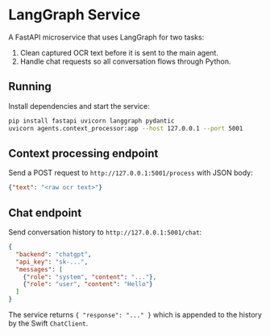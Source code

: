 # LangGraph Service

A FastAPI microservice that uses LangGraph for two tasks:
1. Clean captured OCR text before it is sent to the main agent.
2. Handle chat requests so all conversation flows through Python.

## Running

Install dependencies and start the service:

```bash
pip install fastapi uvicorn langgraph pydantic
uvicorn agents.context_processor:app --host 127.0.0.1 --port 5001
```

## Context processing endpoint

Send a POST request to `http://127.0.0.1:5001/process` with JSON body:

```json
{"text": "<raw ocr text>"}
```

## Chat endpoint

Send conversation history to `http://127.0.0.1:5001/chat`:

```json
{
  "backend": "chatgpt",
  "api_key": "sk-...",
  "messages": [
    {"role": "system", "content": "..."},
    {"role": "user", "content": "Hello"}
  ]
}
```

The service returns `{ "response": "..." }` which is appended to the history by the Swift `ChatClient`.
